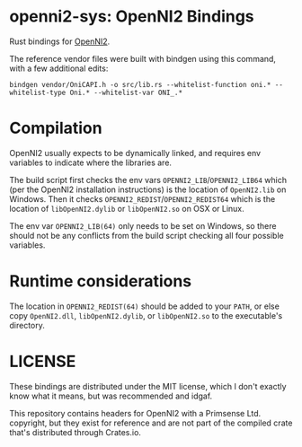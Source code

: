 # openni2-sys: OpenNI2 Bindings

Rust bindings for [OpenNI2](https://github.com/occipital/OpenNI2).

The reference vendor files were built with bindgen using this command, with a few additional edits:

`bindgen vendor/OniCAPI.h -o src/lib.rs --whitelist-function oni.* --whitelist-type Oni.* --whitelist-var ONI_.*`

# Compilation

OpenNI2 usually expects to be dynamically linked, and requires env variables
to indicate where the libraries are.

The build script first checks the env vars `OPENNI2_LIB`/`OPENNI2_LIB64`
which (per the OpenNI2 installation instructions) is the location of `OpenNI2.lib`
on Windows. Then it checks `OPENNI2_REDIST`/`OPENNI2_REDIST64` which is the location
of `libOpenNI2.dylib` or `libOpenNI2.so` on OSX or Linux.

The env var `OPENNI2_LIB(64)` only needs to be set on Windows, so there should not
be any conflicts from the build script checking all four possible variables.

# Runtime considerations

The location in `OPENNI2_REDIST(64)` should be added to your `PATH`, or else
copy `OpenNI2.dll`, `libOpenNI2.dylib`, or `libOpenNI2.so` to the executable's
directory.

# LICENSE

These bindings are distributed under the MIT license, which I don't exactly
know what it means, but was recommended and idgaf.

This repository contains headers for OpenNI2 with a Primsense Ltd. copyright,
but they exist for reference and are not part of the compiled crate that's
distributed through Crates.io.
